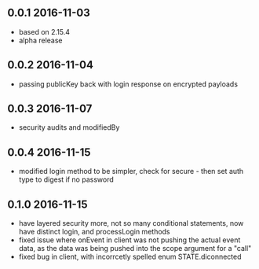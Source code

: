 0.0.1 2016-11-03
----------------

 - based on 2.15.4
 - alpha release 
 
0.0.2 2016-11-04
----------------

 - passing publicKey back with login response on encrypted payloads
 
 0.0.3 2016-11-07
 ----------------
 
  - security audits and modifiedBy
  
0.0.4 2016-11-15
---------------
  
  - modified login method to be simpler, check for secure - then set auth type to digest if no password


0.1.0 2016-11-15
----------------
  
  - have layered security more, not so many conditional statements, now have distinct login, and processLogin methods
  - fixed issue where onEvent in client was not pushing the actual event data, as the data was being pushed into the scope argument for a "call"
  - fixed bug in client, with incorrcetly spelled enum STATE.diconnected
